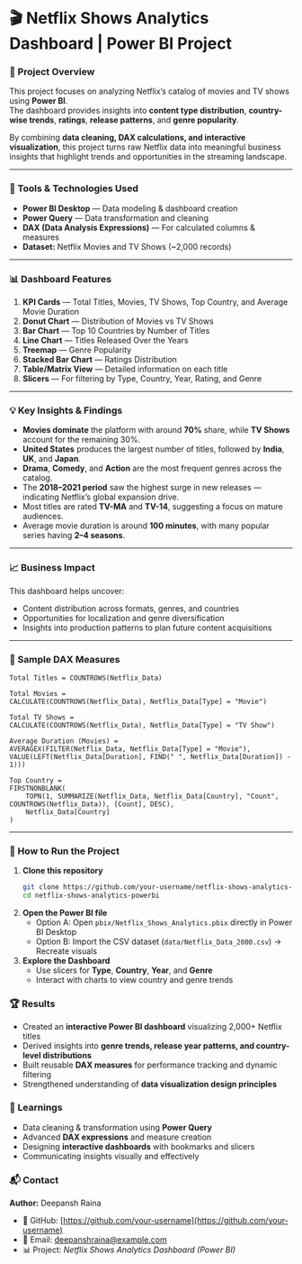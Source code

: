 # 🎬 Netflix Shows Analytics Dashboard | Power BI Project

### 📌 Project Overview  
This project focuses on analyzing Netflix’s catalog of movies and TV shows using **Power BI**.  
The dashboard provides insights into **content type distribution**, **country-wise trends**, **ratings**, **release patterns**, and **genre popularity**.  

By combining **data cleaning, DAX calculations, and interactive visualization**, this project turns raw Netflix data into meaningful business insights that highlight trends and opportunities in the streaming landscape.

---

### 🧰 Tools & Technologies Used  
- **Power BI Desktop** — Data modeling & dashboard creation  
- **Power Query** — Data transformation and cleaning  
- **DAX (Data Analysis Expressions)** — For calculated columns & measures  
- **Dataset:** Netflix Movies and TV Shows (~2,000 records)

---

### 📊 Dashboard Features  
1. **KPI Cards** — Total Titles, Movies, TV Shows, Top Country, and Average Movie Duration  
2. **Donut Chart** — Distribution of Movies vs TV Shows  
3. **Bar Chart** — Top 10 Countries by Number of Titles  
4. **Line Chart** — Titles Released Over the Years  
5. **Treemap** — Genre Popularity  
6. **Stacked Bar Chart** — Ratings Distribution  
7. **Table/Matrix View** — Detailed information on each title  
8. **Slicers** — For filtering by Type, Country, Year, Rating, and Genre  

---

### 💡 Key Insights & Findings  
- **Movies dominate** the platform with around **70%** share, while **TV Shows** account for the remaining 30%.  
- **United States** produces the largest number of titles, followed by **India**, **UK**, and **Japan**.  
- **Drama**, **Comedy**, and **Action** are the most frequent genres across the catalog.  
- The **2018–2021 period** saw the highest surge in new releases — indicating Netflix’s global expansion drive.  
- Most titles are rated **TV-MA** and **TV-14**, suggesting a focus on mature audiences.  
- Average movie duration is around **100 minutes**, with many popular series having **2–4 seasons**.  

---

### 📈 Business Impact  
This dashboard helps uncover:  
- Content distribution across formats, genres, and countries  
- Opportunities for localization and genre diversification  
- Insights into production patterns to plan future content acquisitions  

---

### 🧮 Sample DAX Measures  
```DAX
Total Titles = COUNTROWS(Netflix_Data)

Total Movies = 
CALCULATE(COUNTROWS(Netflix_Data), Netflix_Data[Type] = "Movie")

Total TV Shows = 
CALCULATE(COUNTROWS(Netflix_Data), Netflix_Data[Type] = "TV Show")

Average Duration (Movies) = 
AVERAGEX(FILTER(Netflix_Data, Netflix_Data[Type] = "Movie"), VALUE(LEFT(Netflix_Data[Duration], FIND(" ", Netflix_Data[Duration]) - 1)))

Top Country = 
FIRSTNONBLANK(
    TOPN(1, SUMMARIZE(Netflix_Data, Netflix_Data[Country], "Count", COUNTROWS(Netflix_Data)), [Count], DESC),
    Netflix_Data[Country]
)
```

---

### 🧩 How to Run the Project  
1. **Clone this repository**  
   ```bash
   git clone https://github.com/your-username/netflix-shows-analytics-powerbi.git
   cd netflix-shows-analytics-powerbi
   ```
2. **Open the Power BI file**  
   - Option A: Open `pbix/Netflix_Shows_Analytics.pbix` directly in Power BI Desktop  
   - Option B: Import the CSV dataset (`data/Netflix_Data_2000.csv`) → Recreate visuals  
3. **Explore the Dashboard**  
   - Use slicers for **Type**, **Country**, **Year**, and **Genre**  
   - Interact with charts to view country and genre trends  


### 🏆 Results  
- Created an **interactive Power BI dashboard** visualizing 2,000+ Netflix titles  
- Derived insights into **genre trends, release year patterns, and country-level distributions**  
- Built reusable **DAX measures** for performance tracking and dynamic filtering  
- Strengthened understanding of **data visualization design principles**  

### 🧠 Learnings  
- Data cleaning & transformation using **Power Query**  
- Advanced **DAX expressions** and measure creation  
- Designing **interactive dashboards** with bookmarks and slicers  
- Communicating insights visually and effectively  

### 📬 Contact  
**Author:** Deepansh Raina  
- 💼 GitHub: [https://github.com/your-username](https://github.com/your-username)  
- 📧 Email: deepanshraina@example.com  
- 📊 Project: *Netflix Shows Analytics Dashboard (Power BI)*  

